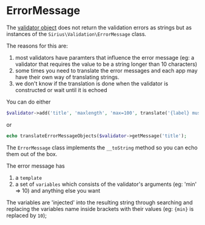 # ErrorMessage

The [validator object](validator.md) does not return the validation errors as strings but as instances of the `Sirius\Validation\ErrorMessage` class.

The reasons for this are:

1. most validators have paramters that influence the error message (eg: a validator that requires the value to be a string longer than 10 characters)
2. some times you need to translate the error messages and each app may have their own way of translating strings.
3. we don't know if the translation is done when the validator is constructed or wait until it is echoed

You can do either
```php
$validator->add('title', 'maxlength', 'max=100', translate('{label} must have less than {max} characters'), translate('Title'));
```

or
```php
echo translateErrorMessageObjects($validator->getMessage('title');
```

The `ErrorMessage` class implements the `__toString` method so you can echo them out of the box.

The error message has

1. a `template`
2. a set of `variables` which consists of the validator's arguments (eg: 'min' => 10) and anything else you want

The variables are 'injected' into the resulting string through searching and replacing the variables name inside brackets with their values (eg: `{min}` is replaced by `10`);

